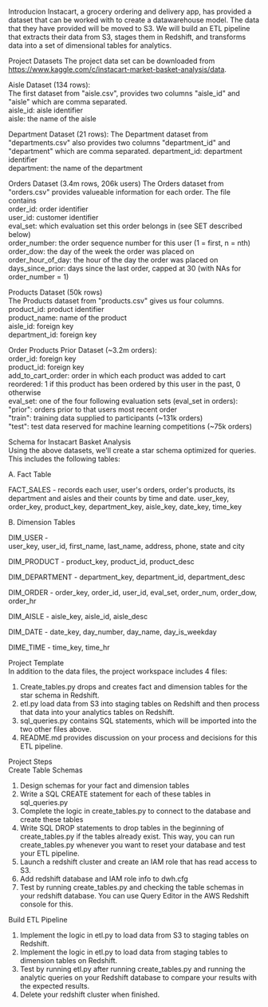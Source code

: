 Introducion
 Instacart, a grocery ordering and delivery app, has provided a dataset that can be worked with to create a datawarehouse model. The data that they have provided will be moved to S3. We will build an ETL pipeline that extracts their data from S3, stages them in Redshift, and transforms data into a set of dimensional tables for analytics. 

Project Datasets
The project data set can be downloaded from https://www.kaggle.com/c/instacart-market-basket-analysis/data. 

Aisle Dataset (134 rows):  
The first dataset from "aisle.csv", provides two columns "aisle_id" and "aisle" which are comma separated.  
aisle_id: aisle identifier  
aisle: the name of the aisle  

Department Dataset (21 rows): 
The Department dataset from "departments.csv" also provides two columns "department_id" and "department" which are comma separated. 
department_id: department identifier  
department: the name of the department  

Orders Dataset (3.4m rows, 206k users) 
The Orders dataset from "orders.csv" provides valueable information for each order. The file contains   
order_id: order identifier  
user_id: customer identifier  
eval_set: which evaluation set this order belongs in (see SET described below)  
order_number: the order sequence number for this user (1 = first, n = nth)  
order_dow: the day of the week the order was placed on  
order_hour_of_day: the hour of the day the order was placed on  
days_since_prior: days since the last order, capped at 30 (with NAs for order_number = 1)  

Products Dataset (50k rows)   
The Products dataset from "products.csv" gives us four columns.  
product_id: product identifier  
product_name: name of the product  
aisle_id: foreign key  
department_id: foreign key  

Order Products Prior Dataset (~3.2m orders):   
order_id: foreign key  
product_id: foreign key   
add_to_cart_order: order in which each product was added to cart  
reordered: 1 if this product has been ordered by this user in the past, 0 otherwise  
eval_set:  one of the four following evaluation sets (eval_set in orders):  
          "prior": orders prior to that users most recent order   
          "train": training data supplied to participants (~131k orders)  
          "test": test data reserved for machine learning competitions (~75k orders)  

Schema for Instacart Basket Analysis  
Using the above datasets, we'll  create a star schema optimized for queries. This includes the following tables:  

A. Fact Table

FACT_SALES - records each user, user's orders, order's products, its department and aisles and their counts by time and date. 
user_key, order_key, product_key, department_key, aisle_key, date_key, time_key

B. Dimension Tables

DIM_USER -  
user_key, user_id, first_name, last_name, address, phone, state and city

DIM_PRODUCT - 
product_key, product_id, product_desc

DIM_DEPARTMENT - 
department_key, department_id, department_desc

DIM_ORDER - 
order_key, order_id,	user_id,		eval_set,	order_num,	order_dow,	order_hr	

DIM_AISLE - 
aisle_key, aisle_id, aisle_desc

DIM_DATE - 
date_key, day_number, day_name, day_is_weekday

DIME_TIME - 
time_key, time_hr

Project Template  
In addition to the data files, the project workspace includes 4 files:  
   
1. Create_tables.py drops and creates fact and dimension tables for the star schema in Redshift.  
2. etl.py load data from S3 into staging tables on Redshift and then process that data into your analytics tables on Redshift.  
3. sql_queries.py contains SQL statements, which will be imported into the two other files above.  
4. README.md provides discussion on your process and decisions for this ETL pipeline.  
  
Project Steps    
Create Table Schemas    
1. Design schemas for your fact and dimension tables  
2. Write a SQL CREATE statement for each of these tables in sql_queries.py  
3. Complete the logic in create_tables.py to connect to the database and create these tables  
4. Write SQL DROP statements to drop tables in the beginning of create_tables.py if the tables already exist. This way, you can run create_tables.py whenever you want to reset your database and test your ETL pipeline.  
5. Launch a redshift cluster and create an IAM role that has read access to S3.  
6. Add redshift database and IAM role info to dwh.cfg  
7. Test by running create_tables.py and checking the table schemas in your redshift database. You can use Query Editor in the AWS Redshift console for this.  

Build ETL Pipeline  
1. Implement the logic in etl.py to load data from S3 to staging tables on Redshift.  
2. Implement the logic in etl.py to load data from staging tables to dimension tables on Redshift.  
3. Test by running etl.py after running create_tables.py and running the analytic queries on your Redshift database to compare your results with the expected results.  
4. Delete your redshift cluster when finished.  
